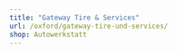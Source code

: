```yaml
---
title: "Gateway Tire & Services"
url: /oxford/gateway-tire-und-services/
shop: Autowerkstatt
---
```

